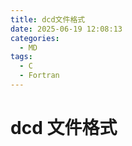 ```yaml
---
title: dcd文件格式
date: 2025-06-19 12:08:13
categories:
  - MD
tags:
  - C
  - Fortran
---
```


# dcd 文件格式
